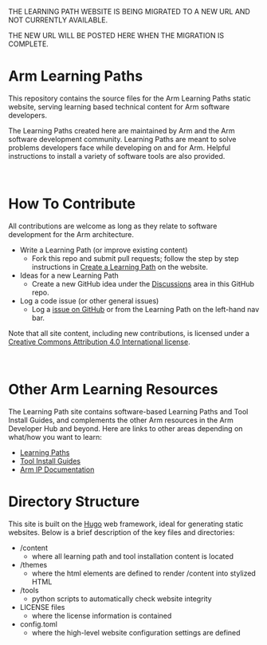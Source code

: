 THE LEARNING PATH WEBSITE IS BEING MIGRATED TO A NEW URL AND NOT CURRENTLY AVAILABLE. 

THE NEW URL WILL BE POSTED HERE WHEN THE MIGRATION IS COMPLETE.

# Arm Learning Paths 

This repository contains the source files for the Arm Learning Paths static website, serving learning based technical content for Arm software developers. 

The Learning Paths created here are maintained by Arm and the Arm software development community. Learning Paths are meant to solve problems developers face while developing on and for Arm. Helpful instructions to install a variety of software tools are also provided.

<br/>

# How To Contribute

All contributions are welcome as long as they relate to software development for the Arm architecture. 
  * Write a Learning Path (or improve existing content)
    * Fork this repo and submit pull requests; follow the step by step instructions in [Create a Learning Path](/learning-paths/cross-platform/_example-learning-path/) on the website.
  * Ideas for a new Learning Path
    * Create a new GitHub idea under the [Discussions](https://github.com/ArmDeveloperEcosystem/arm-learning-paths/discussions) area in this GitHub repo.
  * Log a code issue (or other general issues)
    * Log a [issue on GitHub](https://github.com/ArmDeveloperEcosystem/arm-learning-paths/issues) or from the Learning Path on the left-hand nav bar.

Note that all site content, including new contributions, is licensed under a [Creative Commons Attribution 4.0 International license](https://creativecommons.org/licenses/by/4.0/).

<br/>

# Other Arm Learning Resources
The Learning Path site contains software-based Learning Paths and Tool Install Guides, and complements the other Arm resources in the Arm Developer Hub and beyond. Here are links to other areas depending on what/how you want to learn:
  * [Learning Paths](/)
  * [Tool Install Guides](/)
  * [Arm IP Documentation](https://developer.arm.com)  



# Directory Structure

This site is built on the [Hugo](https://gohugo.io/) web framework, ideal for generating static websites. Below is a brief description of the key files and directories:

  * /content
    * where all learning path and tool installation content is located
  * /themes
    * where the html elements are defined to render /content into stylized HTML
  * /tools
    * python scripts to automatically check website integrity
  * LICENSE files
    * where the license information is contained
  * config.toml
    * where the high-level website configuration settings are defined
 
